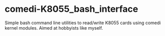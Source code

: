 # comedi-K8055_bash_interface
Simple bash command line utilities to read/write K8055 cards using comedi kernel modules. Aimed at hobbyists like myself. 
